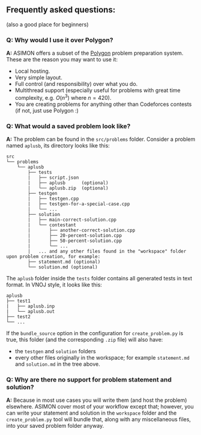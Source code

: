 ## Frequently asked questions:

(also a good place for beginners)


### **Q:** Why would I use it over Polygon?

**A:** ASIMON offers a subset of the [Polygon](https://polygon.codeforces.com/) problem preparation system. These are the reason you may want to use it:
- Local hosting.
- Very simple layout.
- Full control (and responsibility) over what you do.
- Multithread support (especially useful for problems with great time complexity, e.g. $O(n^3)$ where $n=420$).
- You are creating problems for anything other than Codeforces contests (if not, just use Polygon :)



### **Q:** What would a saved problem look like?

**A:** The problem can be found in the `src/problems` folder.
Consider a problem named `aplusb`, its directory looks like this:
```
src
└── problems
	└──	aplusb
		├── tests
		|	├──	script.json
		|	├── aplusb 		(optional)
		|	└── aplusb.zip 	(optional)
		├──	testgen
		|	├──	testgen.cpp
		|	├── testgen-for-a-special-case.cpp
		|	└──	...
		├──	solution
		|	├── main-correct-solution.cpp
		|	└── contestant
		|		├── another-correct-solution.cpp
		|		├──	20-percent-solution.cpp
		|		├──	50-percent-solution.cpp
		|		└──	...
		|	... and any other files found in the "workspace" folder upon problem creation, for example:
		├──	statement.md (optional)
		└──	solution.md (optional)
```

The `aplusb` folder inside the `tests` folder contains all generated tests in text format. In VNOJ style, it looks like this:

```
aplusb
├── test1 
|	├── aplusb.inp
|	└── aplusb.out
├── test2
└──	...
```

If the `bundle_source` option in the configuration for `create_problem.py` is true, this folder (and the corresponding `.zip` file) will also have:
- the `testgen` and `solution` folders
- every other files originally in the workspace; for example `statement.md` and `solution.md` in the tree above.


### **Q:** Why are there no support for problem statement and solution? 

**A:** Because in most use cases you will write them (and host the problem) elsewhere. ASIMON cover most of your workflow except that; however, you can write your statement and solution in the `workspace` folder and the `create_problem.py` tool will bundle that, along with any miscellaneous files, into your saved problem folder anyway.